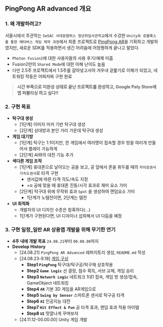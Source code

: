 ## PingPong AR advanced 개요   

### 1. 왜 개발하려고?
서울시에서 주관하는 `SeSAC 서대문캠퍼스 청년취업사관학교`에서 수강한 `Unity와 로블록스를 통한 메타버스 게임 제작 과정`에서 최종 프로젝트로 [PingPong AR](https://github.com/cheona-thousand-man/Pingpong-AR)을 기획하고 개발하였지만, 새로운 SDK를 적용하면서 생긴 어려움에 어정쩡하게 끝나고 말았다. 
- `Photon Fusion2`에 대한 사용자들의 사용 후기/예제 미흡
- Fusion2만의 `Shared Mode`에 대한 이해 난이도 높음
- 다만 2.5주 프로젝트에서 1.5주를 갈아넣고서야 겨우내 겉핥기로 이해가 되었고, 네트워킹 작동은 어찌저찌 구현 완료
> **시간 부족으로 미완성 상태로 끝난 프로젝트를 완성하고, Google Paly Store에 앱 퍼블리싱 하고 싶다!!**

### 2. 구현 목표
- **탁구대 생성**
  - [1단계] 이미지 마커 기반 탁구대 생성
  - [2단계] 상대방과 본인 거리 가운데 탁구대 생성
- **게임 대기방**
  - [1단계] 탁구는 1:1이지만, 한 게임에서 여러명이 접속할 경우 방을 여러개 만들어서 플레이 가능하게
  - [2단계] AI와의 대전 기능 추가
- **색다른 게임 조작**
  - [1단계] 휴대폰으로 날아오는 공을 보고, 공 앞에서 폰을 휘두를 때의 `자이로센서` `가속도센서`로 타격 구현
    - 센서값에 따른 타격 각도/속도 지정
    - +α 공에 맞을 때 휴대폰 진동/시각 효과로 재미 요소 가미
  - [2단계] 탁구대 위에 무작위 효과 `Spot` 을 생성하여 랜덤요소 가미
    - 1단계가 노템전이면, 2단계는 템전
- **UI 최적화**
  - 개발자의 UI 디자인 수준은 참혹하다(...)
  - 1단계가 구현된다면, UI 디자이너 섭외해서 UI 다듬을 예정

### 3. 구현 일정_일반 AR 상용앱 개발을 위해 무기한 연기
- **4주 내에 개발 목표** `24.08.21`부터 `00.00.00`까지
- **Develop History**
  - [24.08.21] `PingPong AR Advanced` 레퍼지토리 생성, `README.md` 작성
  - [24.08.23-9.18] [게임 구상](https://drive.google.com/file/d/1ZpD8NNa2ulFVfyKfDmFfAqkoy2hpzPnF/view?usp=sharing)
    - **Step1 `PingPong`** 탁구대/탁구공/탁구채 상호작용
    - **Step2 `Game Logic`** 선 결정, 점수 획득, 서브 교체, 게임 승리 
    - **Step3 `Network Logic`** 네트워크 1대1 접속, 게임 방 생성/접속, GameObject 네트워킹
    - **Step4 `AR`** 기본 3D 게임을 AR게임으로
    - **Step5 `Swing by Sensor`** 스마트폰 센서로 탁구공 타격
    - **Step6 `AI`** 인공지능 대전
    - **Step7 `Hit Effect & Fun`** 공 타격 효과, 랜덤 효과 적용 아이템
    - **Step8 `UI`** 맛깔나게 꾸며보쟈
  - [24.11.12-00.00.00] Unity 게임 개발
